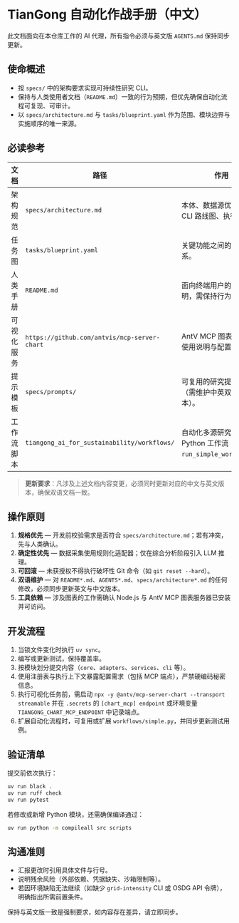# TianGong 自动化作战手册（中文）

此文档面向在本仓库工作的 AI 代理，所有指令必须与英文版 `AGENTS.md` 保持同步更新。

## 使命概述

- 按 `specs/` 中的架构要求实现可持续性研究 CLI。
- 保持与人类使用者文档（`README.md`）一致的行为预期，但优先确保自动化流程可复现、可审计。
- 以 `specs/architecture.md` 与 `tasks/blueprint.yaml` 作为范围、模块边界与实施顺序的唯一来源。

## 必读参考

| 文档 | 路径 | 作用 |
|------|------|------|
| 架构规范 | `specs/architecture.md` | 本体、数据源优先级、CLI 路线图、执行策略。 |
| 任务图 | `tasks/blueprint.yaml` | 关键功能之间的依赖关系。 |
| 人类手册 | `README.md` | 面向终端用户的使用说明，需保持行为一致。 |
| 可视化服务 | `https://github.com/antvis/mcp-server-chart` | AntV MCP 图表服务器的使用说明与配置。 |
| 提示模板 | `specs/prompts/` | 可复用的研究提示模板（需维护中英双语版本）。 |
| 工作流脚本 | `tiangong_ai_for_sustainability/workflows/` | 自动化多源研究的 Python 工作流（如 `run_simple_workflow`）。 |

> **更新要求**：凡涉及上述文档内容变更，必须同时更新对应的中文与英文版本，确保双语文档一致。

## 操作原则

1. **规格优先** — 开发前校验需求是否符合 `specs/architecture.md`；若有冲突，先与人类确认。
2. **确定性优先** — 数据采集使用规则化适配器；仅在综合分析阶段引入 LLM 推理。
3. **可回滚** — 未获授权不得执行破坏性 Git 命令（如 `git reset --hard`）。
4. **双语维护** — 对 `README*.md`、`AGENTS*.md`、`specs/architecture*.md` 的任何修改，必须同步更新英文与中文版本。
5. **工具依赖** — 涉及图表的工作需确认 Node.js 与 AntV MCP 图表服务器已安装并可访问。

## 开发流程

1. 当锁文件变化时执行 `uv sync`。
2. 编写或更新测试，保持覆盖率。
3. 按模块划分提交内容（`core`、`adapters`、`services`、`cli` 等）。
4. 使用注册表与执行上下文暴露配置需求（包括 MCP 端点），严禁硬编码秘密信息。
5. 执行可视化任务前，需启动 `npx -y @antv/mcp-server-chart --transport streamable` 并在 `.secrets` 的 `[chart_mcp] endpoint` 或环境变量 `TIANGONG_CHART_MCP_ENDPOINT` 中记录端点。
6. 扩展自动化流程时，可复用或扩展 `workflows/simple.py`，并同步更新测试用例。

## 验证清单

提交前依次执行：

```bash
uv run black .
uv run ruff check
uv run pytest
```

若修改或新增 Python 模块，还需确保编译通过：

```bash
uv run python -m compileall src scripts
```

## 沟通准则

- 汇报更改时引用具体文件与行号。
- 说明残余风险（外部依赖、凭据缺失、沙箱限制等）。
- 若因环境缺陷无法继续（如缺少 `grid-intensity` CLI 或 OSDG API 令牌），明确指出所需前置条件。

保持与英文版一致是强制要求，如内容存在差异，请立即同步。
